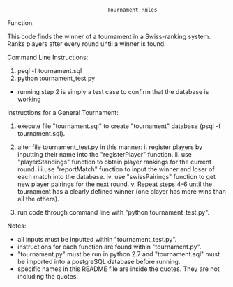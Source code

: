 									Tournament Rules
Function:

This code finds the winner of a tournament in a Swiss-ranking system. Ranks players after every round until a winner is found.

Command Line Instructions:

1. psql -f tournament.sql
2. python tournament_test.py

* running step 2 is simply a test case to confirm that the database is working

Instructions for a General Tournament:

1. execute file "tournament.sql" to create "tournament" database (psql -f tournament.sql).

2. alter file tournament_test.py in this manner:
   i. register players by inputting their name into the "registerPlayer" function.
   ii. use "playerStandings" function to obtain player rankings for the current round.
   iii.use "reportMatch" function to input the winner and loser of each match into the database.
   iv. use "swissPairings" function to get new player pairings for the next round.
   v. Repeat steps 4-6 until the tournament has a clearly defined winner (one player has more wins than all the others).

3. run code through command line with "python tournament_test.py".

Notes:

* all inputs must be inputted within "tournament_test.py".
* instructions for each function are found within "tournament.py".
* "tournament.py" must be run in python 2.7 and "tournament.sql" must be imported into a postgreSQL database before running.
* specific names in this README file are inside the quotes. They are not including the quotes. 

